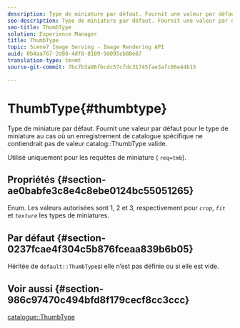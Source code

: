 ```yaml
---
description: Type de miniature par défaut. Fournit une valeur par défaut pour le type de miniature au cas où un enregistrement de catalogue spécifique ne contiendrait pas de valeur ThumbType de catalogue valide.
seo-description: Type de miniature par défaut. Fournit une valeur par défaut pour le type de miniature au cas où un enregistrement de catalogue spécifique ne contiendrait pas de valeur ThumbType de catalogue valide.
seo-title: ThumbType
solution: Experience Manager
title: ThumbType
topic: Scene7 Image Serving - Image Rendering API
uuid: 0b4aa767-2d80-4df8-8189-9d095cb88e87
translation-type: tm+mt
source-git-commit: 7bc7b3a86fbcdc57cfdc31745fae3afc06e44b15

---
```



# ThumbType{#thumbtype}

Type de miniature par défaut. Fournit une valeur par défaut pour le type de miniature au cas où un enregistrement de catalogue spécifique ne contiendrait pas de valeur catalog::ThumbType valide.

Utilisé uniquement pour les requêtes de miniature ( `req=tmb`).

## Propriétés {#section-ae0babfe3c8e4c8ebe0124bc55051265}

Enum. Les valeurs autorisées sont 1, 2 et 3, respectivement pour *`crop`*, *`fit`* et *`texture`* les types de miniatures.

## Par défaut {#section-0237fcae4f304c5b876fceaa839b6b05}

Héritée de `default::ThumbType`si elle n’est pas définie ou si elle est vide.

## Voir aussi {#section-986c97470c494bfd8f179cecf8cc3ccc}

[catalogue::ThumbType](../../../../../is-api/image-catalog/image-serving-api-ref/c-image-catalog-reference/c-image-svg-data-reference/c-image-data-reference/r-thumbtype-cat.md#reference-41149ddffc8749cba2f8d9c8e2611e03)
